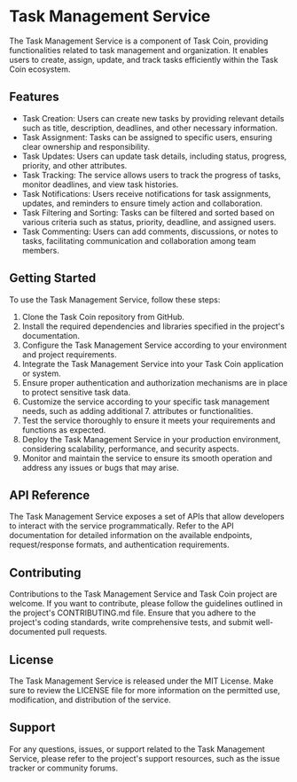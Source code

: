 # Task Management Service
The Task Management Service is a component of Task Coin, providing functionalities related to task management and organization. It enables users to create, assign, update, and track tasks efficiently within the Task Coin ecosystem.

## Features
- Task Creation: Users can create new tasks by providing relevant details such as title, description, deadlines, and other necessary information.
- Task Assignment: Tasks can be assigned to specific users, ensuring clear ownership and responsibility.
- Task Updates: Users can update task details, including status, progress, priority, and other attributes.
- Task Tracking: The service allows users to track the progress of tasks, monitor deadlines, and view task histories.
- Task Notifications: Users receive notifications for task assignments, updates, and reminders to ensure timely action and collaboration.
- Task Filtering and Sorting: Tasks can be filtered and sorted based on various criteria such as status, priority, deadline, and assigned users.
- Task Commenting: Users can add comments, discussions, or notes to tasks, facilitating communication and collaboration among team members.

## Getting Started
To use the Task Management Service, follow these steps:

1. Clone the Task Coin repository from GitHub.
2. Install the required dependencies and libraries specified in the project's documentation.
3. Configure the Task Management Service according to your environment and project requirements.
4. Integrate the Task Management Service into your Task Coin application or system.
5. Ensure proper authentication and authorization mechanisms are in place to protect sensitive task data.
6. Customize the service according to your specific task management needs, such as adding additional 7. attributes or functionalities.
8. Test the service thoroughly to ensure it meets your requirements and functions as expected.
9. Deploy the Task Management Service in your production environment, considering scalability, performance, and security aspects.
10. Monitor and maintain the service to ensure its smooth operation and address any issues or bugs that may arise.

## API Reference
The Task Management Service exposes a set of APIs that allow developers to interact with the service programmatically. Refer to the API documentation for detailed information on the available endpoints, request/response formats, and authentication requirements.

## Contributing
Contributions to the Task Management Service and Task Coin project are welcome. If you want to contribute, please follow the guidelines outlined in the project's CONTRIBUTING.md file. Ensure that you adhere to the project's coding standards, write comprehensive tests, and submit well-documented pull requests.

## License
The Task Management Service is released under the MIT License. Make sure to review the LICENSE file for more information on the permitted use, modification, and distribution of the service.

## Support
For any questions, issues, or support related to the Task Management Service, please refer to the project's support resources, such as the issue tracker or community forums.